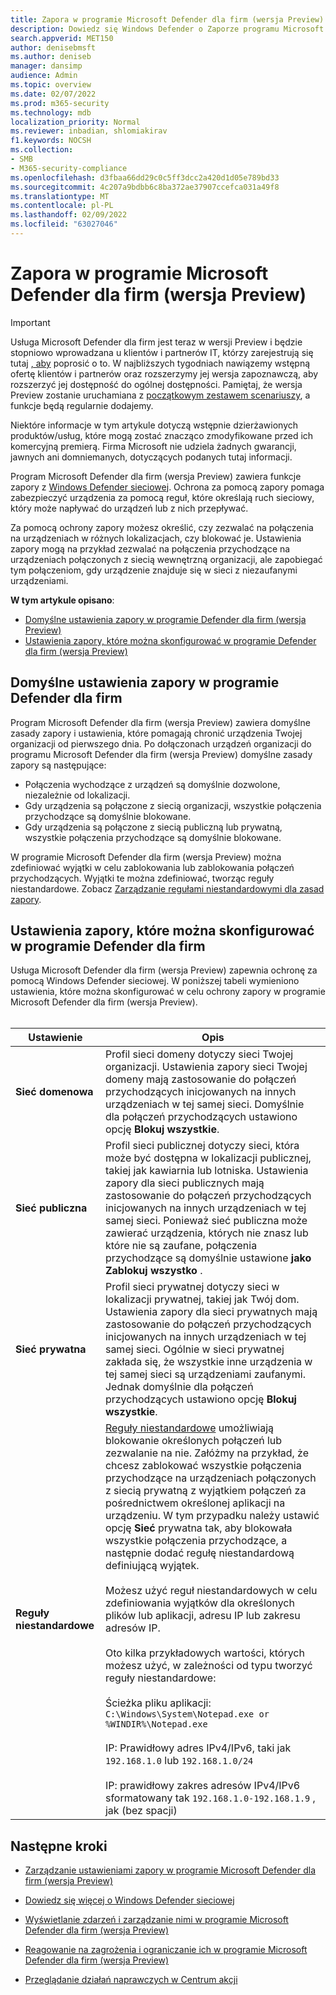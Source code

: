 ```yaml
---
title: Zapora w programie Microsoft Defender dla firm (wersja Preview)
description: Dowiedz się Windows Defender o Zaporze programu Microsoft Defender dla firm (wersja Preview), w tym o ustawieniach konfiguracji
search.appverid: MET150
author: denisebmsft
ms.author: deniseb
manager: dansimp
audience: Admin
ms.topic: overview
ms.date: 02/07/2022
ms.prod: m365-security
ms.technology: mdb
localization_priority: Normal
ms.reviewer: inbadian, shlomiakirav
f1.keywords: NOCSH
ms.collection:
- SMB
- M365-security-compliance
ms.openlocfilehash: d3fbaa66dd29c0c5ff3dcc2a420d1d05e789bd33
ms.sourcegitcommit: 4c207a9bdbb6c8ba372ae37907ccefca031a49f8
ms.translationtype: MT
ms.contentlocale: pl-PL
ms.lasthandoff: 02/09/2022
ms.locfileid: "63027046"
---
```

# <a name="firewall-in-microsoft-defender-for-business-preview"></a>Zapora w programie Microsoft Defender dla firm (wersja Preview)

> [!IMPORTANT]
> Usługa Microsoft Defender dla firm jest teraz w wersji Preview i będzie stopniowo wprowadzana u klientów i partnerów IT, którzy zarejestrują się tutaj [, aby](https://aka.ms/mdb-preview) poprosić o to. W najbliższych tygodniach nawiązemy wstępną ofertę klientów i partnerów oraz rozszerzymy jej wersja zapoznawczą, aby rozszerzyć jej dostępność do ogólnej dostępności. Pamiętaj, że wersja Preview zostanie uruchamiana z [początkowym zestawem scenariuszy](mdb-tutorials.md#try-these-preview-scenarios), a funkcje będą regularnie dodajemy.
> 
> Niektóre informacje w tym artykule dotyczą wstępnie dzierżawionych produktów/usług, które mogą zostać znacząco zmodyfikowane przed ich komercyjną premierą. Firma Microsoft nie udziela żadnych gwarancji, jawnych ani domniemanych, dotyczących podanych tutaj informacji. 

Program Microsoft Defender dla firm (wersja Preview) zawiera funkcje zapory z [Windows Defender sieciowej](/windows/security/threat-protection/windows-firewall/windows-firewall-with-advanced-security). Ochrona za pomocą zapory pomaga zabezpieczyć urządzenia za pomocą reguł, które określają ruch sieciowy, który może napływać do urządzeń lub z nich przepływać. 

Za pomocą ochrony zapory możesz określić, czy zezwalać na połączenia na urządzeniach w różnych lokalizacjach, czy blokować je. Ustawienia zapory mogą na przykład zezwalać na połączenia przychodzące na urządzeniach połączonych z siecią wewnętrzną organizacji, ale zapobiegać tym połączeniom, gdy urządzenie znajduje się w sieci z niezaufanymi urządzeniami.

**W tym artykule opisano**:

- [Domyślne ustawienia zapory w programie Defender dla firm (wersja Preview)](#default-firewall-settings-in-defender-for-business)
- [Ustawienia zapory, które można skonfigurować w programie Defender dla firm (wersja Preview)](#firewall-settings-you-can-configure-in-defender-for-business)

## <a name="default-firewall-settings-in-defender-for-business"></a>Domyślne ustawienia zapory w programie Defender dla firm

Program Microsoft Defender dla firm (wersja Preview) zawiera domyślne zasady zapory i ustawienia, które pomagają chronić urządzenia Twojej organizacji od pierwszego dnia. Po dołączonach urządzeń organizacji do programu Microsoft Defender dla firm (wersja Preview) domyślne zasady zapory są następujące:

- Połączenia wychodzące z urządzeń są domyślnie dozwolone, niezależnie od lokalizacji.
- Gdy urządzenia są połączone z siecią organizacji, wszystkie połączenia przychodzące są domyślnie blokowane.
- Gdy urządzenia są połączone z siecią publiczną lub prywatną, wszystkie połączenia przychodzące są domyślnie blokowane.

W programie Microsoft Defender dla firm (wersja Preview) można zdefiniować wyjątki w celu zablokowania lub zablokowania połączeń przychodzących. Wyjątki te można zdefiniować, tworząc reguły niestandardowe. Zobacz [Zarządzanie regułami niestandardowymi dla zasad zapory](mdb-custom-rules-firewall.md).

## <a name="firewall-settings-you-can-configure-in-defender-for-business"></a>Ustawienia zapory, które można skonfigurować w programie Defender dla firm

Usługa Microsoft Defender dla firm (wersja Preview) zapewnia ochronę za pomocą Windows Defender sieciowej. W poniższej tabeli wymieniono ustawienia, które można skonfigurować w celu ochrony zapory w programie Microsoft Defender dla firm (wersja Preview). <br/><br/>

| Ustawienie | Opis |
|--|--|
| **Sieć domenowa** | Profil sieci domeny dotyczy sieci Twojej organizacji. Ustawienia zapory sieci Twojej domeny mają zastosowanie do połączeń przychodzących inicjowanych na innych urządzeniach w tej samej sieci. Domyślnie dla połączeń przychodzących ustawiono opcję **Blokuj wszystkie**.  |
| **Sieć publiczna** | Profil sieci publicznej dotyczy sieci, która może być dostępna w lokalizacji publicznej, takiej jak kawiarnia lub lotniska. Ustawienia zapory dla sieci publicznych mają zastosowanie do połączeń przychodzących inicjowanych na innych urządzeniach w tej samej sieci. Ponieważ sieć publiczna może zawierać urządzenia, których nie znasz lub które nie są zaufane, połączenia przychodzące są domyślnie ustawione **jako Zablokuj wszystko** .  |
| **Sieć prywatna** | Profil sieci prywatnej dotyczy sieci w lokalizacji prywatnej, takiej jak Twój dom. Ustawienia zapory dla sieci prywatnych mają zastosowanie do połączeń przychodzących inicjowanych na innych urządzeniach w tej samej sieci. Ogólnie w sieci prywatnej zakłada się, że wszystkie inne urządzenia w tej samej sieci są urządzeniami zaufanymi. Jednak domyślnie dla połączeń przychodzących ustawiono opcję **Blokuj wszystkie**. |
| **Reguły niestandardowe** | [Reguły niestandardowe](mdb-custom-rules-firewall.md) umożliwiają blokowanie określonych połączeń lub zezwalanie na nie. Załóżmy na przykład, że chcesz zablokować wszystkie połączenia przychodzące na urządzeniach połączonych z siecią prywatną z wyjątkiem połączeń za pośrednictwem określonej aplikacji na urządzeniu. W tym przypadku należy ustawić opcję **Sieć** prywatna tak, aby blokowała wszystkie połączenia przychodzące, a następnie dodać regułę niestandardową definiującą wyjątek. <br/><br/>Możesz użyć reguł niestandardowych w celu zdefiniowania wyjątków dla określonych plików lub aplikacji, adresu IP lub zakresu adresów IP. <br/><br/>Oto kilka przykładowych wartości, których możesz użyć, w zależności od typu tworzyć reguły niestandardowe: <br/><br/>Ścieżka pliku aplikacji: `C:\Windows\System\Notepad.exe or %WINDIR%\Notepad.exe` <br/><br/>IP: Prawidłowy adres IPv4/IPv6, taki jak `192.168.1.0` lub `192.168.1.0/24` <br/><br/>IP: prawidłowy zakres adresów IPv4/IPv6 sformatowany tak `192.168.1.0-192.168.1.9` , jak (bez spacji) |

## <a name="next-steps"></a>Następne kroki

- [Zarządzanie ustawieniami zapory w programie Microsoft Defender dla firm (wersja Preview)](mdb-custom-rules-firewall.md)

- [Dowiedz się więcej o Windows Defender sieciowej](/windows/security/threat-protection/windows-firewall/windows-firewall-with-advanced-security)

- [Wyświetlanie zdarzeń i zarządzanie nimi w programie Microsoft Defender dla firm (wersja Preview)](mdb-view-manage-incidents.md)

- [Reagowanie na zagrożenia i ograniczanie ich w programie Microsoft Defender dla firm (wersja Preview)](mdb-respond-mitigate-threats.md)

- [Przeglądanie działań naprawczych w Centrum akcji](mdb-review-remediation-actions.md)